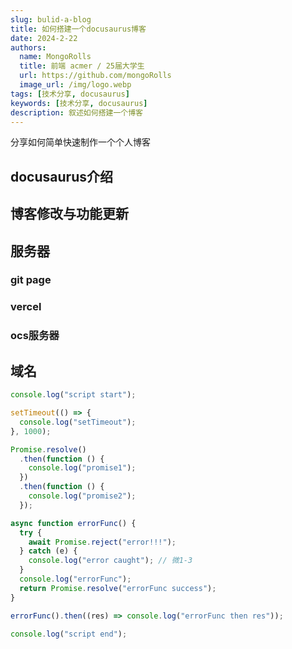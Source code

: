 ```yaml
---
slug: bulid-a-blog
title: 如何搭建一个docusaurus博客
date: 2024-2-22
authors:
  name: MongoRolls
  title: 前端 acmer / 25届大学生
  url: https://github.com/mongoRolls
  image_url: /img/logo.webp
tags: [技术分享, docusaurus]
keywords: [技术分享, docusaurus]
description: 叙述如何搭建一个博客
---
```




分享如何简单快速制作一个个人博客

<!-- truncate -->



## docusaurus介绍



## 博客修改与功能更新



## 服务器

### git page

### vercel

### ocs服务器

## 域名



```js
console.log("script start");

setTimeout(() => {
  console.log("setTimeout");
}, 1000);

Promise.resolve()
  .then(function () {
    console.log("promise1");
  })
  .then(function () {
    console.log("promise2");
  });

async function errorFunc() {
  try {
    await Promise.reject("error!!!");
  } catch (e) {
    console.log("error caught"); // 微1-3
  }
  console.log("errorFunc");
  return Promise.resolve("errorFunc success");
}

errorFunc().then((res) => console.log("errorFunc then res"));

console.log("script end");

```

